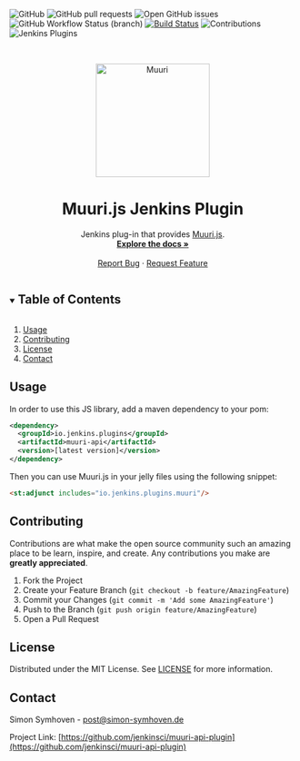 ![GitHub](https://img.shields.io/github/license/jenkinsci/muuri-api-plugin)
![GitHub pull requests](https://img.shields.io/github/issues-pr/jenkinsci/muuri-api-plugin)
![Open GitHub issues](https://img.shields.io/github/issues/jenkinsci/muuri-api-plugin)
![GitHub Workflow Status (branch)](https://img.shields.io/github/workflow/status/jenkinsci/muuri-api-plugin/GitHub%20CI/master?label=GitHub%20CI)
[![Build Status](https://ci.jenkins.io/buildStatus/icon?subject=Jenkins%20CI&job=Plugins%2Fmuuri-api-plugin%2Fmaster)](https://ci.jenkins.io/job/Plugins/job/muuri-api-plugin/job/master/)
![Contributions](https://img.shields.io/badge/contributions-welcome-orange)
![Jenkins Plugins](https://img.shields.io/jenkins/plugin/v/muuri-api?label=latest%20version)

<!-- PROJECT LOGO -->
<br />
<p align="center">
  <a id="muuri" href="#muuri" aria-hidden="true"><img src="https://muuri.dev/muuri-logo.svg" alt="Muuri" width="200" /></a>

  <h1 align="center">Muuri.js Jenkins Plugin</h1>

  <p align="center">
    Jenkins plug-in that provides <a href="https://muuri.dev">Muuri.js</a>.
    <br />
    <a href="https://github.com/jenkinsci/muuri-api-plugin/blob/master/README.md"><strong>Explore the docs »</strong></a>
    <br />
    <br />
    <a href="https://github.com/jenkinsci/muuri-api-plugin/issues">Report Bug</a>
    ·
    <a href="https://github.com/jenkinsci/muuri-api-plugin/issues">Request Feature</a>
  </p>
</p>

<!-- TABLE OF CONTENTS -->
<details open="open">
  <summary><h2 style="display: inline-block">Table of Contents</h2></summary>
  <ol>
    <li><a href="#usage">Usage</a></li>
    <li><a href="#contributing">Contributing</a></li>
    <li><a href="#license">License</a></li>
    <li><a href="#contact">Contact</a></li>
  </ol>
</details>

## Usage

In order to use this JS library, add a maven dependency to your pom:

```xml
<dependency>
  <groupId>io.jenkins.plugins</groupId>
  <artifactId>muuri-api</artifactId>
  <version>[latest version]</version>
</dependency>
```

Then you can use Muuri.js in your jelly files using the following snippet:

```html
<st:adjunct includes="io.jenkins.plugins.muuri"/>
```

## Contributing

Contributions are what make the open source community such an amazing place to be learn,
inspire, and create. Any contributions you make are **greatly appreciated**.

1.  Fork the Project
2.  Create your Feature Branch (`git checkout -b feature/AmazingFeature`)
3.  Commit your Changes (`git commit -m 'Add some AmazingFeature'`)
4.  Push to the Branch (`git push origin feature/AmazingFeature`)
5.  Open a Pull Request

## License

Distributed under the MIT License. See [LICENSE](LICENSE) for more information.

## Contact

Simon Symhoven - post@simon-symhoven.de

Project Link: [https://github.com/jenkinsci/muuri-api-plugin](https://github.com/jenkinsci/muuri-api-plugin)
